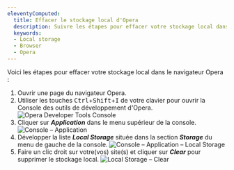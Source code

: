 ```yaml
---
eleventyComputed:
  title: Effacer le stockage local d'Opera
  description: Suivre les étapes pour effacer votre stockage local dans le navigateur Opera.
  keywords:
  - Local storage
  - Browser
  - Opera
---
```

Voici les étapes pour effacer votre stockage local dans le navigateur Opera :

1. Ouvrir une page du navigateur Opera.
1. Utiliser les touches <kbd>Ctrl</kbd>+<kbd>Shift</kbd>+<kbd>I</kbd> de votre clavier pour ouvrir la Console des outils de développement d'Opera.
![Opera Developer Tools Console](https://cdnweb.devolutions.net/docs/docs_en_kb_KB4873.png)
1. Cliquer sur ***Application*** dans le menu supérieur de la console.
![Console – Application](https://cdnweb.devolutions.net/docs/docs_en_kb_KB4874.png)
1. Développer la liste ***Local Storage*** située dans la section ***Storage*** du menu de gauche de la console.
![Console – Application – Local Storage](https://cdnweb.devolutions.net/docs/docs_en_kb_KB4875.png)
1. Faire un clic droit sur votre(vos) site(s) et cliquer sur ***Clear*** pour supprimer le stockage local.
![Local Storage – Clear](https://cdnweb.devolutions.net/docs/docs_en_kb_KB4876.png)
